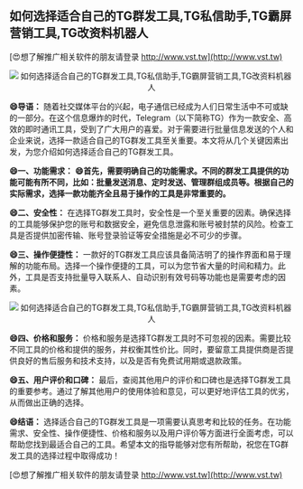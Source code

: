 ## **如何选择适合自己的TG群发工具,TG私信助手,TG霸屏营销工具,TG改资料机器人**

[😍想了解推广相关软件的朋友请登录 http://www.vst.tw](http://www.vst.tw)

 <center><img src="https://vst.tw/MP4/tuiguang/png/8.png" alt="如何选择适合自己的TG群发工具,TG私信助手,TG霸屏营销工具,TG改资料机器人"></center>

**😄导语：**
随着社交媒体平台的兴起，电子通信已经成为人们日常生活中不可或缺的一部分。在这个信息爆炸的时代，Telegram（以下简称TG）作为一款安全、高效的即时通讯工具，受到了广大用户的喜爱。对于需要进行批量信息发送的个人和企业来说，选择一款适合自己的TG群发工具至关重要。本文将从几个关键因素出发，为您介绍如何选择适合自己的TG群发工具。

**😄一、功能需求：**
**😄首先，需要明确自己的功能需求。不同的群发工具提供的功能可能有所不同，比如：批量发送消息、定时发送、管理群组成员等。根据自己的实际需求，选择一款功能齐全且易于操作的工具是非常重要的。**

**😄二、安全性：**
在选择TG群发工具时，安全性是一个至关重要的因素。确保选择的工具能够保护您的账号和数据安全，避免信息泄露和账号被封禁的风险。检查工具是否提供加密传输、账号登录验证等安全措施是必不可少的步骤。

**😄三、操作便捷性：**
一款好的TG群发工具应该具备简洁明了的操作界面和易于理解的功能布局。选择一个操作便捷的工具，可以为您节省大量的时间和精力。此外，工具是否支持批量导入联系人、自动识别有效号码等功能也是需要考虑的因素。

 <center><img src="https://vst.tw/MP4/tuiguang/png/4.png" alt="如何选择适合自己的TG群发工具,TG私信助手,TG霸屏营销工具,TG改资料机器人"></center>

**😄四、价格和服务：**
价格和服务是选择TG群发工具时不可忽视的因素。需要比较不同工具的价格和提供的服务，并权衡其性价比。同时，要留意工具提供商是否提供良好的售后服务和技术支持，以及是否有免费试用期或退款政策。

**😄五、用户评价和口碑：**
最后，查阅其他用户的评价和口碑也是选择TG群发工具的重要参考。通过了解其他用户的使用体验和意见，可以更好地评估工具的优劣，从而做出正确的选择。

**😄结语：**
选择适合自己的TG群发工具是一项需要认真思考和比较的任务。在功能需求、安全性、操作便捷性、价格和服务以及用户评价等方面进行全面考虑，可以帮助您找到最适合自己的工具。希望本文的指导能够对您有所帮助，祝您在TG群发工具的选择过程中取得成功！

[😍想了解推广相关软件的朋友请登录 http://www.vst.tw](http://www.vst.tw)



